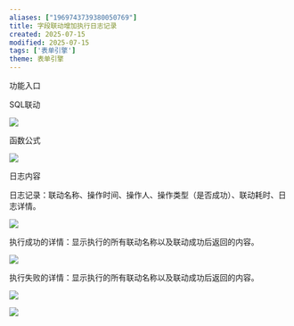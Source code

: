 ```yaml
---
aliases: ["1969743739380050769"]
title: 字段联动增加执行日志记录
created: 2025-07-15
modified: 2025-07-15
tags: ['表单引擎']
theme: 表单引擎
---
```


功能入口

SQL联动

![](ad246cb671fd4a1d635ffe1bbe57101c.jpg)

函数公式

![](a22c683ec2b467ac77edfec5efb7262f.jpg)

日志内容

日志记录：联动名称、操作时间、操作人、操作类型（是否成功）、联动耗时、日志详情。

![](71e456922b1651b451f18337b40df3d6.jpg)

执行成功的详情：显示执行的所有联动名称以及联动成功后返回的内容。

![](b9641c109086033fd561efb5e2449a28.jpg)

执行失败的详情：显示执行的所有联动名称以及联动成功后返回的内容。

![](f041f5305e0e2f4844657e3e26d228df.jpg)

![](c6146c3bcb5ef72d778677e6d778928e.jpg)
